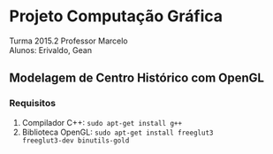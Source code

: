 Projeto Computação Gráfica
==========================

Turma 2015.2
Professor Marcelo  
Alunos: Erivaldo, Gean

Modelagem de Centro Histórico com OpenGL
----------------------------------------

### Requisitos
1. Compilador C++: <code>sudo apt-get install g++</code>
2. Biblioteca OpenGL: <code>sudo apt-get install freeglut3 freeglut3-dev binutils-gold</code>
